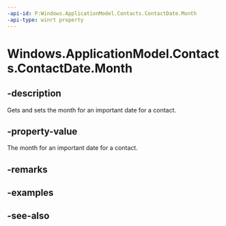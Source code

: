 ----api-id: P:Windows.ApplicationModel.Contacts.ContactDate.Month
-api-type: winrt property
---<!-- Property syntaxpublic Windows.Foundation.IReference<uint> Month { get;  set; }--># Windows.ApplicationModel.Contacts.ContactDate.Month## -descriptionGets and sets the month for an important date for a contact.## -property-valueThe month for an important date for a contact.## -remarks## -examples## -see-also